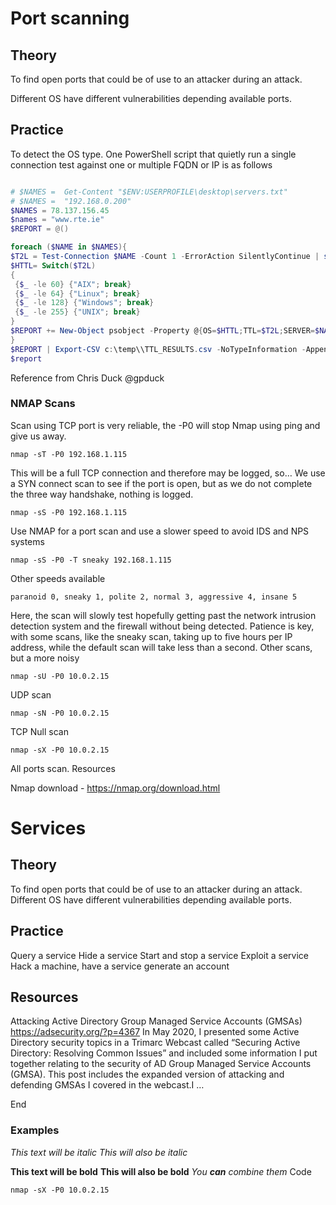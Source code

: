 # Port scanning
## Theory

To find open ports that could be of use to an attacker during an attack. 

Different OS have different vulnerabilities depending available ports.
## Practice

To detect the OS type.
One PowerShell script that quietly run a single connection test against one or multiple FQDN or IP is as follows

```PowerShell

# $NAMES =  Get-Content "$ENV:USERPROFILE\desktop\servers.txt"
# $NAMES =  "192.168.0.200"
$NAMES = 78.137.156.45
$names = "www.rte.ie"
$REPORT = @()

foreach ($NAME in $NAMES){
$T2L = Test-Connection $NAME -Count 1 -ErrorAction SilentlyContinue | select -exp ResponseTimeToLive
$HTTL= Switch($T2L)
{
 {$_ -le 60} {"AIX"; break}
 {$_ -le 64} {"Linux"; break}
 {$_ -le 128} {"Windows"; break}
 {$_ -le 255} {"UNIX"; break}
} 
$REPORT += New-Object psobject -Property @{OS=$HTTL;TTL=$T2L;SERVER=$NAME}
} 
$REPORT | Export-CSV c:\temp\\TTL_RESULTS.csv -NoTypeInformation -Append
$report 

```
Reference from Chris Duck @gpduck 

### NMAP Scans
Scan using TCP port is very reliable, the -P0 will stop Nmap using ping and give us away.
```
nmap -sT -P0 192.168.1.115
```
This will be a full TCP connection and therefore may be logged, so…
We use a SYN connect scan to see if the port is open, but as we do not complete the three way handshake, nothing is logged.
```
nmap -sS -P0 192.168.1.115
```
Use NMAP for a port scan and use a slower speed to avoid IDS and NPS systems
```
nmap -sS -P0 -T sneaky 192.168.1.115
```
Other speeds available
```
paranoid 0, sneaky 1, polite 2, normal 3, aggressive 4, insane 5
```
Here, the scan will slowly test hopefully getting past the network intrusion detection system and the firewall without being detected. Patience is key, with some scans, like the sneaky scan, taking up to five hours per IP address, while the default scan will take less than a second.
Other scans, but a more noisy
```
nmap -sU -P0 10.0.2.15
```
UDP scan
```
nmap -sN -P0 10.0.2.15
```
TCP Null scan
```
nmap -sX -P0 10.0.2.15
```
All ports scan.
Resources

Nmap download - https://nmap.org/download.html

# Services
## Theory

To find open ports that could be of use to an attacker during an attack. 
Different OS have different vulnerabilities depending available ports.

## Practice

Query a service
Hide a service
Start and stop a service
Exploit a service
Hack a machine, have a service generate an account
 
## Resources

Attacking Active Directory Group Managed Service Accounts (GMSAs)
https://adsecurity.org/?p=4367
In May 2020, I presented some Active Directory security topics in a Trimarc Webcast called “Securing Active Directory: 
Resolving Common Issues” and included some information I put together relating to the security of AD Group Managed Service Accounts (GMSA). 
This post includes the expanded version of attacking and defending GMSAs I covered in the webcast.I …

End

### Examples 
*This text will be italic*
_This will also be italic_

**This text will be bold**
__This will also be bold__
_You **can** combine them_
Code
```
nmap -sX -P0 10.0.2.15
```
